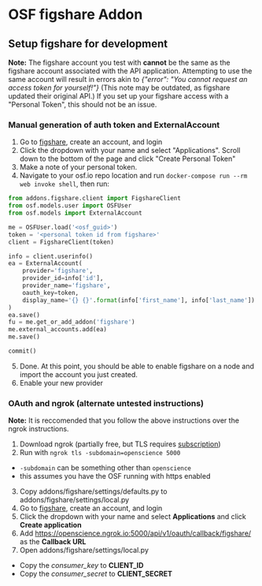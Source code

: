 # OSF figshare Addon

## Setup figshare for development

**Note:** The figshare account you test with **cannot** be the same as the figshare account
associated with the API application. Attempting to use the same account will result in errors
akin to *{"error": "You cannot request an access token for yourself!"}* (This note may be outdated,
as figshare updated their original API.) If you set up your figshare access with a "Personal Token", this should not be an issue.


### Manual generation of auth token and ExternalAccount

1. Go to [figshare](http://figshare.com), create an account, and login
2. Click the dropdown with your name and select "Applications". Scroll down to the bottom of the page and click "Create Personal Token"
3. Make a note of your personal token.
4. Navigate to your osf.io repo location and run `docker-compose run --rm web invoke shell`, then run:
```python
from addons.figshare.client import FigshareClient
from osf.models.user import OSFUser
from osf.models import ExternalAccount

me = OSFUser.load('<osf_guid>')
token = '<personal token id from figshare>'
client = FigshareClient(token)

info = client.userinfo()
ea = ExternalAccount(
    provider='figshare',
    provider_id=info['id'],
    provider_name='figshare',
    oauth_key=token,
    display_name='{} {}'.format(info['first_name'], info['last_name'])
)
ea.save()
fu = me.get_or_add_addon('figshare')
me.external_accounts.add(ea)
me.save()

commit()
```
5. Done. At this point, you should be able to enable figshare on a node and import the account you just created.
6. Enable your new provider


### OAuth and ngrok (alternate untested instructions)
**Note:** It is reccomended that you follow the above instructions over the ngrok instructions.

1. Download ngrok (partially free, but TLS requires [subscription](https://ngrok.com/product#pricing))
2. Run with `ngrok tls -subdomain=openscience 5000`
  * `-subdomain` can be something other than `openscience`
  * this assumes you have the OSF running with https enabled
3. Copy addons/figshare/settings/defaults.py to addons/figshare/settings/local.py
4. Go to [figshare](http://figshare.com), create an account, and login
5. Click the dropdown with your name and select **Applications** and click **Create application**
6. Add https://openscience.ngrok.io:5000/api/v1/oauth/callback/figshare/ as the **Callback URL**
7. Open addons/figshare/settings/local.py
  * Copy the *consumer_key* to **CLIENT_ID**
  * Copy the *consumer_secret* to **CLIENT_SECRET**
